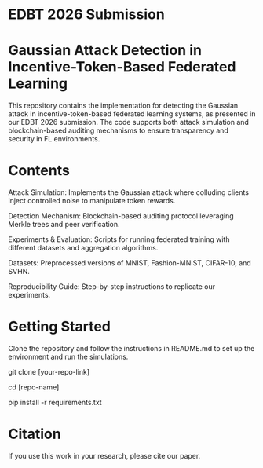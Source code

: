 # EDBT 2026 Submission
# Gaussian Attack Detection in Incentive-Token-Based Federated Learning
This repository contains the implementation for detecting the Gaussian attack in incentive-token-based federated learning systems, as presented in our EDBT 2026 submission. The code supports both attack simulation and blockchain-based auditing mechanisms to ensure transparency and security in FL environments.

# Contents
Attack Simulation: Implements the Gaussian attack where colluding clients inject controlled noise to manipulate token rewards.

Detection Mechanism: Blockchain-based auditing protocol leveraging Merkle trees and peer verification.

Experiments & Evaluation: Scripts for running federated training with different datasets and aggregation algorithms.

Datasets: Preprocessed versions of MNIST, Fashion-MNIST, CIFAR-10, and SVHN.

 Reproducibility Guide: Step-by-step instructions to replicate our experiments.

# Getting Started
Clone the repository and follow the instructions in README.md to set up the environment and run the simulations.

git clone [your-repo-link]

cd [repo-name]

pip install -r requirements.txt

# Citation
If you use this work in your research, please cite our paper.
